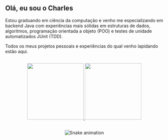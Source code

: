 <h2>Olá, eu sou o Charles</h2>

<p>Estou graduando em ciência da computação e venho me especializando em backend Java com experiências mais sólidas em estruturas de dados, algoritmos, programação orientada a objeto (POO) e testes de unidade automatizados JUnit (TDD).
<p>Todos os meus projetos pessoais e experiências do qual venho lapidando estão aqui. 

## 

<div align="center">
  
  <a href="https://github.com/amorim-charles">
      <img height="180em" src="https://github-readme-stats-eight-theta.vercel.app/api?username=amorim-charles&show_icons=true&theme=algolia&include_all_commits=true&count_private=true"/>
      <img height="180em" src="https://github-readme-stats-eight-theta.vercel.app/api/top-langs/?username=amorim-charles&layout=compact&langs_count=8&theme=algolia"/>
  </a>

##
  
  ![Snake animation](https://github.com/amorim-charles/amorim-charles/blob/output/github-contribution-grid-snake.svg)

</div>
